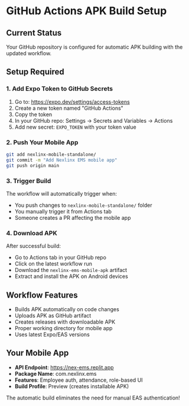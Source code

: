 # GitHub Actions APK Build Setup

## Current Status
Your GitHub repository is configured for automatic APK building with the updated workflow.

## Setup Required

### 1. Add Expo Token to GitHub Secrets
1. Go to: https://expo.dev/settings/access-tokens
2. Create a new token named "GitHub Actions"
3. Copy the token
4. In your GitHub repo: Settings → Secrets and Variables → Actions
5. Add new secret: `EXPO_TOKEN` with your token value

### 2. Push Your Mobile App
```bash
git add nexlinx-mobile-standalone/
git commit -m "Add Nexlinx EMS mobile app"
git push origin main
```

### 3. Trigger Build
The workflow will automatically trigger when:
- You push changes to `nexlinx-mobile-standalone/` folder
- You manually trigger it from Actions tab
- Someone creates a PR affecting the mobile app

### 4. Download APK
After successful build:
- Go to Actions tab in your GitHub repo
- Click on the latest workflow run
- Download the `nexlinx-ems-mobile-apk` artifact
- Extract and install the APK on Android devices

## Workflow Features
- Builds APK automatically on code changes
- Uploads APK as GitHub artifact
- Creates releases with downloadable APK
- Proper working directory for mobile app
- Uses latest Expo/EAS versions

## Your Mobile App
- **API Endpoint**: https://nex-ems.replit.app
- **Package Name**: com.nexlinx.ems
- **Features**: Employee auth, attendance, role-based UI
- **Build Profile**: Preview (creates installable APK)

The automatic build eliminates the need for manual EAS authentication!